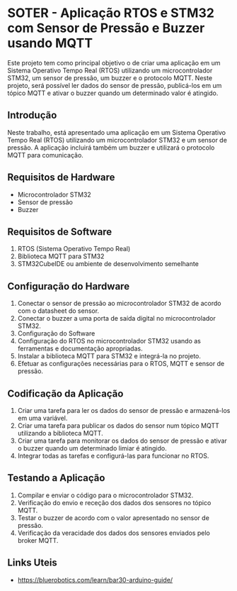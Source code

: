 # SOTER - Aplicação RTOS e STM32 com Sensor de Pressão e Buzzer usando MQTT

Este projeto tem como principal objetivo o de criar uma aplicação em um Sistema Operativo Tempo Real (RTOS) utilizando um microcontrolador STM32, um sensor de pressão, um buzzer e o protocolo MQTT. Neste projeto, será possível ler dados do sensor de pressão, publicá-los em um tópico MQTT e ativar o buzzer quando um determinado valor é atingido.

## Introdução
Neste trabalho, está apresentado uma aplicação em um Sistema Operativo Tempo Real (RTOS) utilizando um microcontrolador STM32 e um sensor de pressão. A aplicação incluirá também um buzzer e utilizará o protocolo MQTT para comunicação.

## Requisitos de Hardware
- Microcontrolador STM32
- Sensor de pressão
- Buzzer

## Requisitos de Software
1. RTOS (Sistema Operativo Tempo Real)
2. Biblioteca MQTT para STM32
3. STM32CubeIDE ou ambiente de desenvolvimento semelhante

## Configuração do Hardware
1. Conectar o sensor de pressão ao microcontrolador STM32 de acordo com o datasheet do sensor.
2. Conectar o buzzer a uma porta de saída digital no microcontrolador STM32.
3. Configuração do Software
4. Configuração do RTOS no microcontrolador STM32 usando as ferramentas e documentação apropriadas.
5. Instalar a biblioteca MQTT para STM32 e integrá-la no projeto.
6. Efetuar as configurações necessárias para o RTOS, MQTT e sensor de pressão.

## Codificação da Aplicação
1. Criar uma tarefa para ler os dados do sensor de pressão e armazená-los em uma variável.
2. Criar uma tarefa para publicar os dados do sensor num tópico MQTT utilizando a biblioteca MQTT.
3. Criar uma tarefa para monitorar os dados do sensor de pressão e ativar o buzzer quando um determinado limiar é atingido.
4. Integrar todas as tarefas e configurá-las para funcionar no RTOS.

## Testando a Aplicação
1. Compilar e enviar o código para o microcontrolador STM32.
2. Verificação do envio e receção dos dados dos sensores no tópico MQTT.
3. Testar o buzzer de acordo com o valor apresentado no sensor de pressão.
4. Verificação da veracidade dos dados dos sensores enviados pelo broker MQTT. 


## Links Uteis
- https://bluerobotics.com/learn/bar30-arduino-guide/
